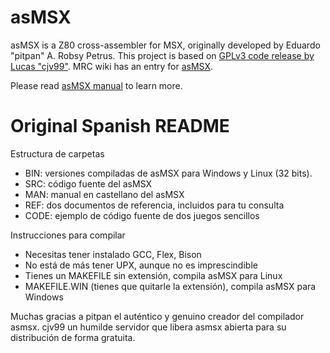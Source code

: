 # asMSX

asMSX is a Z80 cross-assembler for MSX, originally developed by Eduardo "pitpan" A. Robsy Petrus.
This project is based on [GPLv3 code release by Lucas "cjv99"](https://code.google.com/archive/p/asmsx-license-gpl/).
MRC wiki has an entry for [asMSX](https://www.msx.org/wiki/AsMSX).

Please read [asMSX manual](man/asmsx-en.md) to learn more.

# Original Spanish README

Estructura de carpetas

- BIN: versiones compiladas de asMSX para Windows y Linux (32 bits).
- SRC: código fuente del asMSX
- MAN: manual en castellano del asMSX
- REF: dos documentos de referencia, incluidos para tu consulta
- CODE: ejemplo de código fuente de dos juegos sencillos

Instrucciones para compilar

- Necesitas tener instalado GCC, Flex, Bison
- No está de más tener UPX, aunque no es imprescindible
- Tienes un MAKEFILE sin extensión, compila asMSX para Linux
- MAKEFILE.WIN (tienes que quitarle la extensión), compila asMSX para Windows

Muchas gracias a pitpan el auténtico y genuino creador del compilador asmsx.
cjv99 un humilde servidor que libera asmsx abierta para su distribución de forma gratuita.
